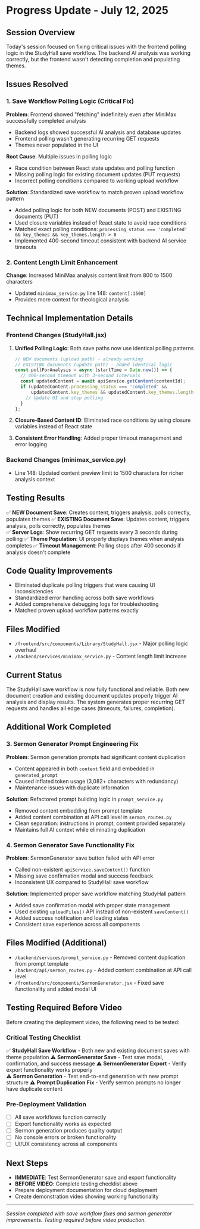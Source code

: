 # Progress Update - July 12, 2025

## Session Overview
Today's session focused on fixing critical issues with the frontend polling logic in the StudyHall save workflow. The backend AI analysis was working correctly, but the frontend wasn't detecting completion and populating themes.

## Issues Resolved

### 1. Save Workflow Polling Logic (Critical Fix)
**Problem**: Frontend showed "fetching" indefinitely even after MiniMax successfully completed analysis
- Backend logs showed successful AI analysis and database updates
- Frontend polling wasn't generating recurring GET requests
- Themes never populated in the UI

**Root Cause**: Multiple issues in polling logic
- Race condition between React state updates and polling function
- Missing polling logic for existing document updates (PUT requests)
- Incorrect polling conditions compared to working upload workflow

**Solution**: Standardized save workflow to match proven upload workflow pattern
- Added polling logic for both NEW documents (POST) and EXISTING documents (PUT)
- Used closure variables instead of React state to avoid race conditions
- Matched exact polling conditions: `processing_status === 'completed' && key_themes && key_themes.length > 0`
- Implemented 400-second timeout consistent with backend AI service timeouts

### 2. Content Length Limit Enhancement
**Change**: Increased MiniMax analysis content limit from 800 to 1500 characters
- Updated `minimax_service.py` line 148: `content[:1500]` 
- Provides more context for theological analysis

## Technical Implementation Details

### Frontend Changes (StudyHall.jsx)
1. **Unified Polling Logic**: Both save paths now use identical polling patterns
   ```javascript
   // NEW documents (upload path) - already working
   // EXISTING documents (update path) - added identical logic
   const pollForAnalysis = async (startTime = Date.now()) => {
     // 400-second timeout with 3-second intervals
     const updatedContent = await apiService.getContent(contentId);
     if (updatedContent.processing_status === 'completed' && 
         updatedContent.key_themes && updatedContent.key_themes.length > 0) {
       // Update UI and stop polling
     }
   };
   ```

2. **Closure-Based Content ID**: Eliminated race conditions by using closure variables instead of React state
3. **Consistent Error Handling**: Added proper timeout management and error logging

### Backend Changes (minimax_service.py)
- Line 148: Updated content preview limit to 1500 characters for richer analysis context

## Testing Results
✅ **NEW Document Save**: Creates content, triggers analysis, polls correctly, populates themes
✅ **EXISTING Document Save**: Updates content, triggers analysis, polls correctly, populates themes  
✅ **Server Logs**: Show recurring GET requests every 3 seconds during polling
✅ **Theme Population**: UI properly displays themes when analysis completes
✅ **Timeout Management**: Polling stops after 400 seconds if analysis doesn't complete

## Code Quality Improvements
- Eliminated duplicate polling triggers that were causing UI inconsistencies
- Standardized error handling across both save workflows
- Added comprehensive debugging logs for troubleshooting
- Matched proven upload workflow patterns exactly

## Files Modified
- `/frontend/src/components/Library/StudyHall.jsx` - Major polling logic overhaul
- `/backend/services/minimax_service.py` - Content length limit increase

## Current Status
The StudyHall save workflow is now fully functional and reliable. Both new document creation and existing document updates properly trigger AI analysis and display results. The system generates proper recurring GET requests and handles all edge cases (timeouts, failures, completion).

## Additional Work Completed

### 3. Sermon Generator Prompt Engineering Fix
**Problem**: Sermon generation prompts had significant content duplication
- Content appeared in both `content` field and embedded in `generated_prompt` 
- Caused inflated token usage (3,082+ characters with redundancy)
- Maintenance issues with duplicate information

**Solution**: Refactored prompt building logic in `prompt_service.py`
- Removed content embedding from prompt template
- Added content combination at API call level in `sermon_routes.py`
- Clean separation: instructions in prompt, content provided separately
- Maintains full AI context while eliminating duplication

### 4. Sermon Generator Save Functionality Fix
**Problem**: SermonGenerator save button failed with API error
- Called non-existent `apiService.saveContent()` function
- Missing save confirmation modal and success feedback
- Inconsistent UX compared to StudyHall save workflow

**Solution**: Implemented proper save workflow matching StudyHall pattern
- Added save confirmation modal with proper state management
- Used existing `uploadFiles()` API instead of non-existent `saveContent()`
- Added success notification and loading states
- Consistent save experience across all components

## Files Modified (Additional)
- `/backend/services/prompt_service.py` - Removed content duplication from prompt template
- `/backend/api/sermon_routes.py` - Added content combination at API call level
- `/frontend/src/components/SermonGenerator.jsx` - Fixed save functionality and added modal UI

## Testing Required Before Video
Before creating the deployment video, the following need to be tested:

### Critical Testing Checklist
✅ **StudyHall Save Workflow** - Both new and existing document saves with theme population
⚠️ **SermonGenerator Save** - Test save modal, confirmation, and success message
⚠️ **SermonGenerator Export** - Verify export functionality works properly  
⚠️ **Sermon Generation** - Test end-to-end generation with new prompt structure
⚠️ **Prompt Duplication Fix** - Verify sermon prompts no longer have duplicate content

### Pre-Deployment Validation
- [ ] All save workflows function correctly
- [ ] Export functionality works as expected
- [ ] Sermon generation produces quality output
- [ ] No console errors or broken functionality
- [ ] UI/UX consistency across all components

## Next Steps
- **IMMEDIATE**: Test SermonGenerator save and export functionality
- **BEFORE VIDEO**: Complete testing checklist above
- Prepare deployment documentation for cloud deployment
- Create demonstration video showing working functionality

---
*Session completed with save workflow fixes and sermon generator improvements. Testing required before video production.*